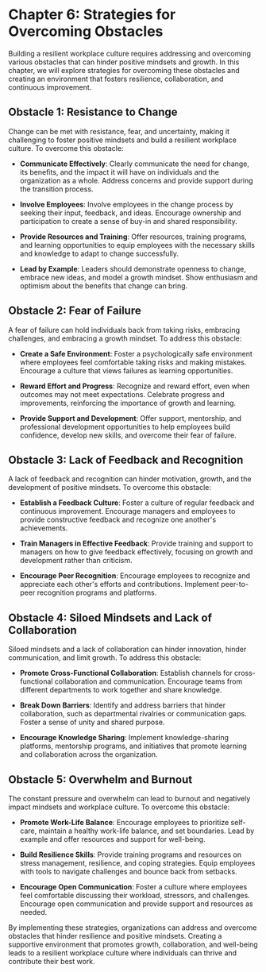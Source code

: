Chapter 6: Strategies for Overcoming Obstacles
==============================================

Building a resilient workplace culture requires addressing and overcoming various obstacles that can hinder positive mindsets and growth. In this chapter, we will explore strategies for overcoming these obstacles and creating an environment that fosters resilience, collaboration, and continuous improvement.

Obstacle 1: Resistance to Change
--------------------------------

Change can be met with resistance, fear, and uncertainty, making it challenging to foster positive mindsets and build a resilient workplace culture. To overcome this obstacle:

* **Communicate Effectively**: Clearly communicate the need for change, its benefits, and the impact it will have on individuals and the organization as a whole. Address concerns and provide support during the transition process.

* **Involve Employees**: Involve employees in the change process by seeking their input, feedback, and ideas. Encourage ownership and participation to create a sense of buy-in and shared responsibility.

* **Provide Resources and Training**: Offer resources, training programs, and learning opportunities to equip employees with the necessary skills and knowledge to adapt to change successfully.

* **Lead by Example**: Leaders should demonstrate openness to change, embrace new ideas, and model a growth mindset. Show enthusiasm and optimism about the benefits that change can bring.

Obstacle 2: Fear of Failure
---------------------------

A fear of failure can hold individuals back from taking risks, embracing challenges, and embracing a growth mindset. To address this obstacle:

* **Create a Safe Environment**: Foster a psychologically safe environment where employees feel comfortable taking risks and making mistakes. Encourage a culture that views failures as learning opportunities.

* **Reward Effort and Progress**: Recognize and reward effort, even when outcomes may not meet expectations. Celebrate progress and improvements, reinforcing the importance of growth and learning.

* **Provide Support and Development**: Offer support, mentorship, and professional development opportunities to help employees build confidence, develop new skills, and overcome their fear of failure.

Obstacle 3: Lack of Feedback and Recognition
--------------------------------------------

A lack of feedback and recognition can hinder motivation, growth, and the development of positive mindsets. To overcome this obstacle:

* **Establish a Feedback Culture**: Foster a culture of regular feedback and continuous improvement. Encourage managers and employees to provide constructive feedback and recognize one another's achievements.

* **Train Managers in Effective Feedback**: Provide training and support to managers on how to give feedback effectively, focusing on growth and development rather than criticism.

* **Encourage Peer Recognition**: Encourage employees to recognize and appreciate each other's efforts and contributions. Implement peer-to-peer recognition programs and platforms.

Obstacle 4: Siloed Mindsets and Lack of Collaboration
-----------------------------------------------------

Siloed mindsets and a lack of collaboration can hinder innovation, hinder communication, and limit growth. To address this obstacle:

* **Promote Cross-Functional Collaboration**: Establish channels for cross-functional collaboration and communication. Encourage teams from different departments to work together and share knowledge.

* **Break Down Barriers**: Identify and address barriers that hinder collaboration, such as departmental rivalries or communication gaps. Foster a sense of unity and shared purpose.

* **Encourage Knowledge Sharing**: Implement knowledge-sharing platforms, mentorship programs, and initiatives that promote learning and collaboration across the organization.

Obstacle 5: Overwhelm and Burnout
---------------------------------

The constant pressure and overwhelm can lead to burnout and negatively impact mindsets and workplace culture. To overcome this obstacle:

* **Promote Work-Life Balance**: Encourage employees to prioritize self-care, maintain a healthy work-life balance, and set boundaries. Lead by example and offer resources and support for well-being.

* **Build Resilience Skills**: Provide training programs and resources on stress management, resilience, and coping strategies. Equip employees with tools to navigate challenges and bounce back from setbacks.

* **Encourage Open Communication**: Foster a culture where employees feel comfortable discussing their workload, stressors, and challenges. Encourage open communication and provide support and resources as needed.

By implementing these strategies, organizations can address and overcome obstacles that hinder resilience and positive mindsets. Creating a supportive environment that promotes growth, collaboration, and well-being leads to a resilient workplace culture where individuals can thrive and contribute their best work.
